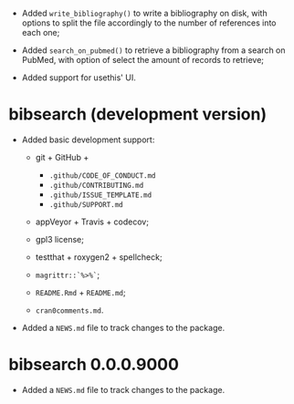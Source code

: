 * Added `write_bibliography()` to write a bibliography on disk, with
  options to split the file accordingly to the number of references into
  each one;

* Added `search_on_pubmed()` to retrieve a bibliography from a search 
  on PubMed, with option of select the amount of records to retrieve;

* Added support for usethis' UI.

# bibsearch (development version)

* Added basic development support:

  - git + GitHub +
    * `.github/CODE_OF_CONDUCT.md`
    * `.github/CONTRIBUTING.md`
    * `.github/ISSUE_TEMPLATE.md`
    * `.github/SUPPORT.md`

  - appVeyor + Travis + codecov;

  - gpl3 license;

  - testthat + roxygen2 + spellcheck;

  - `` magrittr::`%>%` ``;

  - `README.Rmd` + `README.md`;

  - `cran0comments.md`.

* Added a `NEWS.md` file to track changes to the package.

# bibsearch 0.0.0.9000

* Added a `NEWS.md` file to track changes to the package.
